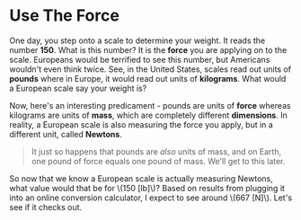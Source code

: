 # Use The Force

One day, you step onto a scale to determine your weight. It reads the number **150**. What is this number? It is the **force** you are applying on to the scale. Europeans would be terrified to see this number, but Americans wouldn't even think twice. See, in the United States, scales read out units of **pounds** where in Europe, it would read out units of **kilograms**. What would a European scale say your weight is?

Now, here's an interesting predicament - pounds are units of **force** whereas kilograms are units of **mass**, which are completely different **dimensions**. In reality, a European scale is also measuring the force you apply, but in a different unit, called **Newtons**.

> It just so happens that pounds are *also* units of mass, and on Earth, one pound of force equals one pound of mass. We'll get to this later.

So now that we know a European scale is actually measuring Newtons, what value would that be for \\\(150 [lb]\\\)? Based on results from plugging it into an online conversion calculator, I expect to see around \\\(667 [N]\\\). Let's see if it checks out.